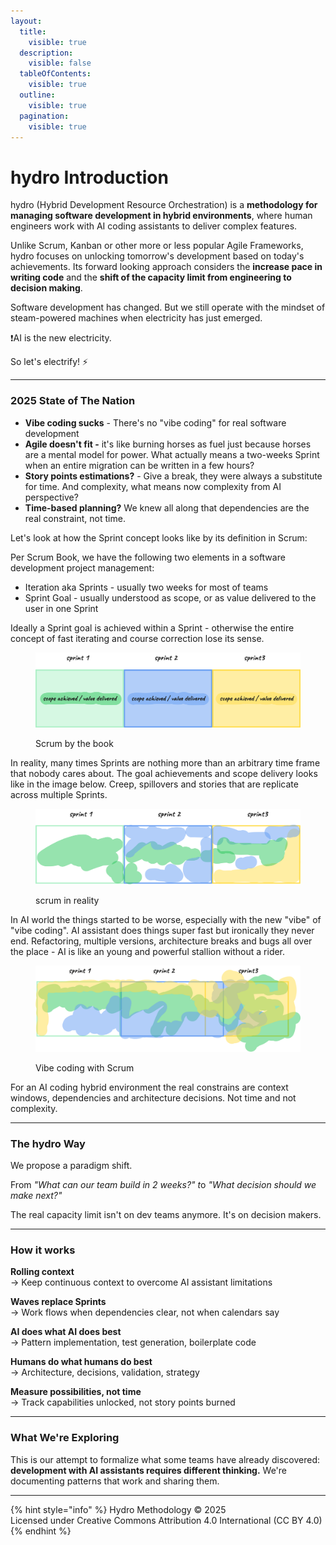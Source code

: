 ```yaml
---
layout:
  title:
    visible: true
  description:
    visible: false
  tableOfContents:
    visible: true
  outline:
    visible: true
  pagination:
    visible: true
---
```


# hydro Introduction

hydro (Hybrid Development Resource Orchestration) is a **methodology for managing software development in hybrid environments**, where human engineers work with AI coding assistants to deliver complex features.

Unlike Scrum, Kanban or other more or less popular Agile Frameworks, hydro focuses on unlocking tomorrow's development based on today's achievements. Its forward looking approach considers the **increase pace in writing code** and the **shift of the capacity limit from engineering to decision making**.

Software development has changed. But we still operate with the mindset of steam-powered machines when electricity has just emerged.

:exclamation:AI is the new electricity.

So let's electrify! :zap:

***

### 2025 State of The Nation

* **Vibe coding sucks** - There's no "vibe coding" for real software development
* **Agile doesn't fit -** it's like burning horses as fuel just because horses are a mental model for power. What actually means a two-weeks Sprint when an entire migration can be written in a few hours?
* **Story points estimations?** - Give a break, they were always a substitute for time. And complexity, what means now complexity from AI perspective?
* **Time-based planning?** We knew all along that dependencies are the real constraint, not time.

Let's look at how the Sprint concept looks like by its definition in Scrum:

Per Scrum Book, we have the following two elements in a software development project management:

* Iteration aka Sprints - usually two weeks for most of teams
* Sprint Goal - usually understood as scope, or as value delivered to the user in one Sprint

Ideally a Sprint goal is achieved within a Sprint - otherwise the entire concept of fast iterating and course correction lose its sense.

<figure><img src=".gitbook/assets/image (3).png" alt=""><figcaption><p>Scrum by the book</p></figcaption></figure>

In reality, many times Sprints are nothing more than an arbitrary time frame that nobody cares about. The goal achievements and scope delivery looks like in the image below. Creep, spillovers and stories that are replicate across multiple Sprints.

<figure><img src=".gitbook/assets/image (8).png" alt=""><figcaption><p>scrum in reality</p></figcaption></figure>

In AI world the things started to be worse, especially with the new "vibe" of "vibe coding". AI assistant does things super fast but ironically they never end. Refactoring, multiple versions, architecture breaks and bugs all over the place - AI is like an young and powerful stallion without a rider.

<figure><img src=".gitbook/assets/image (9).png" alt=""><figcaption><p>Vibe coding with Scrum</p></figcaption></figure>

For an AI coding hybrid environment the real constrains are context windows, dependencies and architecture decisions. Not time and not complexity.

***

### The hydro Way

We propose a paradigm shift.

From _"What can our team build in 2 weeks?" &#x74;_&#x6F; _"What decision should we make next?"_

The real capacity limit isn't on dev teams anymore. It's on decision makers.

***

### How it works

**Rolling context**\
→ Keep continuous context to overcome AI assistant limitations

**Waves replace Sprints**\
→ Work flows when dependencies clear, not when calendars say

**AI does what AI does best**\
→ Pattern implementation, test generation, boilerplate code

**Humans do what humans do best**\
→ Architecture, decisions, validation, strategy

**Measure possibilities, not time**\
→ Track capabilities unlocked, not story points burned

***

### What We're Exploring

This is our attempt to formalize what some teams have already discovered: **development with AI assistants requires different thinking.** We're documenting patterns that work and sharing them.

***

{% hint style="info" %}
Hydro Methodology © 2025\
Licensed under Creative Commons Attribution 4.0 International (CC BY 4.0)
{% endhint %}
